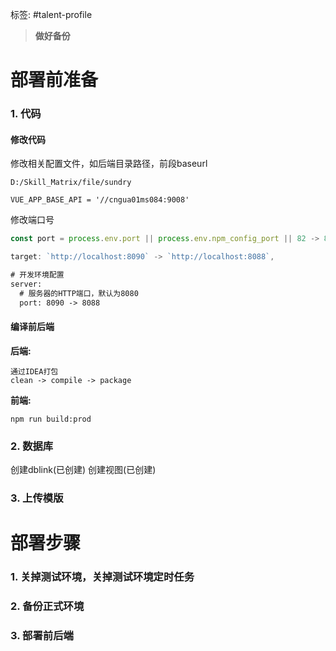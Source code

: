 标签: #talent-profile

> **做好备份**

# 部署前准备

### 1. 代码
#### 修改代码
修改相关配置文件，如后端目录路径，前段baseurl
```
D:/Skill_Matrix/file/sundry
```

```
VUE_APP_BASE_API = '//cngua01ms084:9008'
```
修改端口号

```vue.config.js
const port = process.env.port || process.env.npm_config_port || 82 -> 80

target: `http://localhost:8090` -> `http://localhost:8088`,
```

```application.xml
# 开发环境配置  
server:  
  # 服务器的HTTP端口，默认为8080  
  port: 8090 -> 8088
```


#### 编译前后端
**后端:**
```shell
通过IDEA打包
clean -> compile -> package
```

**前端:**
```shell
npm run build:prod
```



### 2. 数据库
创建dblink(已创建)
创建视图(已创建)

### 3. 上传模版

# 部署步骤
### 1. 关掉测试环境，关掉测试环境定时任务
### 2. 备份正式环境
### 3. 部署前后端

